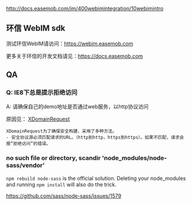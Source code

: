 
http://docs.easemob.com/im/400webimintegration/10webimintro


## 环信 WebIM sdk

测试环信WebIM请访问：https://webim.easemob.com

更多关于环信的开发文档请见：https://docs.easemob.com


## 

## QA

### Q: IE8下总是提示**拒绝访问**

A: 请确保自己的demo地址是否通过web服务，以http协议访问
   
原因见： [XDomainRequest](https://developer.mozilla.org/zh-CN/docs/Web/API/XDomainRequest)

```
XDomainRequest为了确保安全构建，采用了多种方法。
- 安全协议源必须匹配请求的URL。（http到http，https到https）。如果不匹配，请求会报“拒绝访问”的错误。
```


### no such file or directory, scandir 'node_modules/node-sass/vendor'

`npm rebuild node-sass` is the official solution. Deleting your node_modules and running `npm install` will also do the trick.

https://github.com/sass/node-sass/issues/1579
